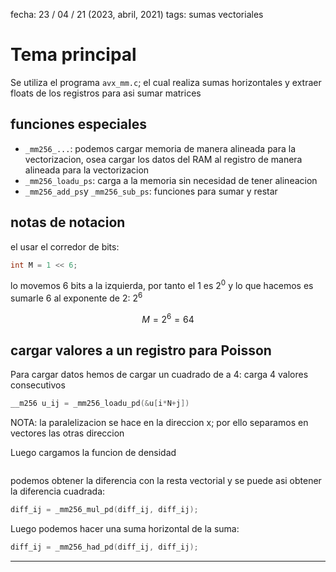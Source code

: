 fecha: 23 / 04 / 21 (2023, abril, 2021)
tags: sumas vectoriales

# Tema principal
Se utiliza el programa `avx_mm.c`; el cual realiza sumas horizontales y extraer floats de los registros para asi sumar matrices


## funciones especiales

- `_mm256_...`: podemos cargar memoria de manera alineada para la vectorizacion, osea cargar los datos del RAM al registro de manera alineada para la vectorizacion
- `_mm256_loadu_ps`: carga a la memoria sin necesidad de tener alineacion
- `_mm256_add_ps`y `_mm256_sub_ps`: funciones para sumar y restar

## notas de notacion
el usar el corredor de bits:
```c
int M = 1 << 6; 
```
lo movemos 6 bits a la izquierda, por tanto el 1 es $2^0$ y lo que hacemos es sumarle 6 al exponente de 2: $2^6$

$$
M = 2^6 = 64
$$

## cargar valores a un registro para Poisson
Para cargar datos hemos de cargar un cuadrado de a 4:
carga 4 valores consecutivos
```c
__m256 u_ij = _mm256_loadu_pd(&u[i*N+j])
```

NOTA: la paralelizacion se hace en la direccion x; por ello separamos en vectores las otras direccion

Luego cargamos la funcion de densidad
```

```

podemos obtener la diferencia con la resta vectorial y se puede asi obtener la diferencia cuadrada:
```c
diff_ij = _mm256_mul_pd(diff_ij, diff_ij);
```

Luego podemos hacer una suma horizontal de la suma:
```c
diff_ij = _mm256_had_pd(diff_ij, diff_ij);
```

___

